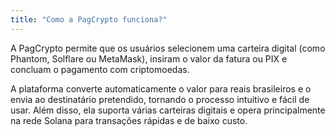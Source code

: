 ```yaml
---
title: "Como a PagCrypto funciona?"
---
```


A PagCrypto permite que os usuários selecionem uma carteira digital (como Phantom, Solflare ou MetaMask), insiram o valor da fatura ou PIX e concluam o pagamento com criptomoedas.

A plataforma converte automaticamente o valor para reais brasileiros e o envia ao destinatário pretendido, tornando o processo intuitivo e fácil de usar. Além disso, ela suporta várias carteiras digitais e opera principalmente na rede Solana para transações rápidas e de baixo custo.
